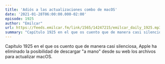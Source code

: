 ```yaml
---
title: 'Adiós a las actualizaciones combo de macOS'
date: '2021-01-28T06:00:00.000-02:00'
episode: 1925
author: "Emilcar"
url: https://feeds.emilcar.fm/link/1565/14247215/emilcar_daily_1925.mp3
summary: "Capítulo 1925 en el que os cuento que de manera casi silenciosa, Apple ha eliminado la posibilidad de descargar \"a mano\" desde su web los archivos para actualizar macOS."
---
```


Capítulo 1925 en el que os cuento que de manera casi silenciosa, Apple ha eliminado la posibilidad de descargar "a mano" desde su web los archivos para actualizar macOS.